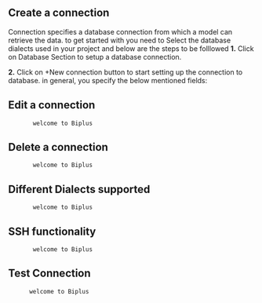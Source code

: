 ## Create  a connection 

 Connection specifies a database connection from which a model can retrieve the data. to get started with you need to Select the database dialects used in your project and below are the steps to be folllowed
**1.** Click on Database Section to setup a database connection.

**2.** Click on +New connection button to start setting up the connection to database. in general, you specify the below mentioned fields:
## Edit a connection

           welcome to Biplus

## Delete a connection

           welcome to Biplus

## Different Dialects supported

           welcome to Biplus

## SSH functionality

           welcome to Biplus

## Test Connection

          welcome to Biplus
<!--stackedit_data:
eyJoaXN0b3J5IjpbMTY4OTU2OTYsMjA1MzI3NTMxNCwtMTc1MD
I4NzY1M119
-->